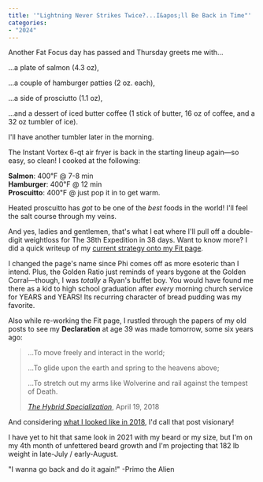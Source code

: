 ```yaml
---
title: '"Lightning Never Strikes Twice?...I&apos;ll Be Back in Time"'
categories:
- "2024"
---
```


Another Fat Focus day has passed and Thursday greets me with...
  
...a plate of salmon (4.3 oz),  
  
...a couple of hamburger patties (2 oz. each),   
  
...a side of prosciutto (1.1 oz),   
  
...and a dessert of iced butter coffee (1 stick of butter, 16 oz of coffee, and a 32 oz tumbler of ice). 

I'll have another tumbler later in the morning.

The Instant Vortex 6-qt air fryer is back in the starting lineup again—so easy, so clean!  I cooked at the following:

**Salmon**: 400℉ @ 7-8 min   
**Hamburger**: 400℉ @ 12 min  
**Proscuitto**: 400℉ @ just pop it in to get warm.  

Heated proscuitto has *got* to be one of the *best* foods in the world!  I'll feel the salt course through my veins.

And yes, ladies and gentlemen, that's what I eat where I'll pull off a double-digit weightloss for The 38th Expedition in 38 days.  Want to know more? I did a quick writeup of my [current strategy onto my Fit page](/fit/#current-strategy-what-ive-learned-after-over-six-years).

I changed the page's name since Phi comes off as more esoteric than I intend.  Plus, the Golden Ratio just reminds of years bygone at the Golden Corral—though, I was *totally* a Ryan's buffet boy.  You would have found me there as a kid to high school graduation after *every* morning church service for YEARS and YEARS!  Its recurring character of bread pudding was my favorite.

Also while re-working the Fit page, I rustled through the papers of my old posts to see my **Declaration** at age 39 was made tomorrow, some six years ago:

>...To move freely and interact in the world;  
>  
>...To glide upon the earth and spring to the heavens above;  
>  
>...To stretch out my arms like Wolverine and rail against the tempest of Death.    
>
> [*The Hybrid Specialization*](/2018-04-19-the-hybrid-specialization/), April 19, 2018

And considering [what I looked like in 2018](/fit/#background), I'd call that post visionary!

I have yet to hit that same look in 2021 with my beard or my size, but I'm on my 4th month of unfettered beard growth and I'm projecting that 182 lb weight in late-July / early-August.

"I wanna go back and do it again!" -Primo the Alien